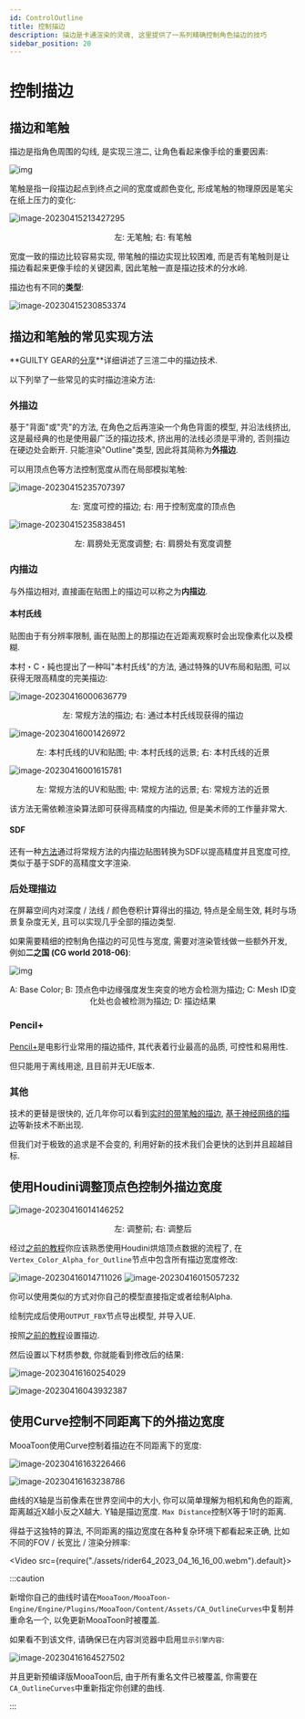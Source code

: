 ```yaml
---
id: ControlOutline
title: 控制描边
description: 描边是卡通渲染的灵魂, 这里提供了一系列精确控制角色描边的技巧
sidebar_position: 20
---
```


# 控制描边



## 描边和笔触

描边是指角色周围的勾线, 是实现三渲二, 让角色看起来像手绘的重要因素:

![img](./assets/UnityChang_Line.png)

笔触是指一段描边起点到终点之间的宽度或颜色变化, 形成笔触的物理原因是笔尖在纸上压力的变化:

![image-20230415213427295](./assets/image-20230415213427295.png)<center>左: 无笔触; 右: 有笔触</center>

宽度一致的描边比较容易实现, 带笔触的描边实现比较困难, 而是否有笔触则是让描边看起来更像手绘的关键因素, 因此笔触一直是描边技术的分水岭.

描边也有不同的**类型**:

![image-20230415230853374](./assets/image-20230415230853374.png)

## 描边和笔触的常见实现方法

**GUILTY GEAR的[分享](https://www.4gamer.net/games/216/G021678/20140703095/index_2.html)**详细讲述了三渲二中的描边技术.

以下列举了一些常见的实时描边渲染方法:

### 外描边

基于"背面"或"壳"的方法, 在角色之后再渲染一个角色背面的模型, 并沿法线挤出, 这是最经典的也是使用最广泛的描边技术, 挤出用的法线必须是平滑的, 否则描边在硬边处会断开. 只能渲染"Outline"类型, 因此将其简称为**外描边**.

可以用顶点色等方法控制宽度从而在局部模拟笔触:

![image-20230415235707397](./assets/image-20230415235707397.png)<center>左: 宽度可控的描边; 右: 用于控制宽度的顶点色</center>

![image-20230415235838451](./assets/image-20230415235838451.png)<center>左: 肩膀处无宽度调整; 右: 肩膀处有宽度调整</center>

### 内描边

与外描边相对, 直接画在贴图上的描边可以称之为**内描边**.

#### 本村氏线

贴图由于有分辨率限制, 画在贴图上的那描边在近距离观察时会出现像素化以及模糊.

本村・C・純也提出了一种叫"本村氏线"的方法, 通过特殊的UV布局和贴图, 可以获得无限高精度的完美描边:

![image-20230416000636779](./assets/image-20230416000636779.png)<center>左: 常规方法的描边; 右: 通过本村氏线现获得的描边</center>

![image-20230416001426972](./assets/image-20230416001426972.png)<center>左: 本村氏线的UV和贴图; 中: 本村氏线的远景; 右: 本村氏线的近景</center>

![image-20230416001615781](./assets/image-20230416001615781.png)<center>左: 常规方法的UV和贴图; 中: 常规方法的远景; 右: 常规方法的近景</center>

该方法无需依赖渲染算法即可获得高精度的内描边, 但是美术师的工作量非常大.

#### SDF

还有一种[方法](https://zhuanlan.zhihu.com/p/113190695)通过将常规方法的内描边贴图转换为SDF以提高精度并且宽度可控, 类似于基于SDF的高精度文字渲染.

### 后处理描边

在屏幕空间内对深度 / 法线 / 颜色卷积计算得出的描边, 特点是全局生效, 耗时与场景复杂度无关, 且可以实现几乎全部的描边类型.

如果需要精细的控制角色描边的可见性与宽度, 需要对渲染管线做一些额外开发, 例如**二之国 (CG world 2018-06)**:

![img](./assets/800.png)<center>A: Base Color; B: 顶点色中边缘强度发生突变的地方会检测为描边; C: Mesh ID变化处也会被检测为描边; D: 描边结果 </center>

### Pencil+

[Pencil+](https://www.psoft.co.jp/jp/product/pencil/unity/)是电影行业常用的描边插件, 其代表着行业最高的品质, 可控性和易用性.

但只能用于离线用途, 且目前并无UE版本.

### 其他

技术的更替是很快的, 近几年你可以看到[实时的带笔触的描边](https://github.com/JiangWZW/Realtime-GPU-Contour-Curves-from-3D-Mesh), [基于神经网络的描边](https://github.com/DifanLiu/NeuralStrokes)等新技术不断出现.

但我们对于极致的追求是不会变的, 利用好新的技术我们会更快的达到并且超越目标.



## 使用Houdini调整顶点色控制外描边宽度

![image-20230416014146252](./assets/image-20230416014146252.png)<center>左: 调整前; 右: 调整后</center>

经过[之前的教程](/docs/Tutorial/AddAdvancedRenderingFeaturesToCharacters/ControlShadowShape#使用Houdini传递自定义法线)你应该熟悉使用Houdini烘焙顶点数据的流程了, 在`Vertex_Color_Alpha_for_Outline`节点中包含所有描边宽度修改:

![image-20230416014711026](./assets/image-20230416014711026.png)
![image-20230416015057232](./assets/image-20230416015057232.png)

你可以使用类似的方式对你自己的模型直接指定或者绘制Alpha.

绘制完成后使用`OUTPUT_FBX`节点导出模型, 并导入UE.

按照[之前的教程](/docs/Tutorial/ImportANewCharacterAndSetupTheBasicMaterial#描边设置)设置描边.

然后设置以下材质参数, 你就能看到修改后的结果:

![image-20230416160254029](./assets/image-20230416160254029.png)

![image-20230416043932387](./assets/image-20230416043932387.png)


## 使用Curve控制不同距离下的外描边宽度

MooaToon使用Curve控制着描边在不同距离下的宽度:

![image-20230416163226466](./assets/image-20230416163226466.png)

![image-20230416163238786](./assets/image-20230416163238786.png)

曲线的X轴是当前像素在世界空间中的大小, 你可以简单理解为相机和角色的距离, 距离越近X越小反之X越大. Y轴是描边宽度. `Max Distance`控制X等于1时的距离.

得益于这独特的算法, 不同距离的描边宽度在各种复杂环境下都看起来正确, 比如不同的FOV / 长宽比 / 渲染分辨率:

<Video src={require("./assets/rider64_2023_04_16_16_00.webm").default}></Video>

:::caution

新增你自己的曲线时请在`MooaToon/MooaToon-Engine/Engine/Plugins/MooaToon/Content/Assets/CA_OutlineCurves`中复制并重命名一个, 以免更新MooaToon时被覆盖.

如果看不到该文件, 请确保已在内容浏览器中启用`显示引擎内容`:

![image-20230416164527502](./assets/image-20230416164527502.png)

并且更新预编译版MooaToon后, 由于所有重名文件已被覆盖, 你需要在`CA_OutlineCurves`中重新指定你创建的曲线.

:::

